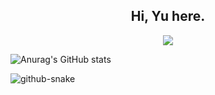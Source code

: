 
<h2 align="center">Hi, Yu here.</h2>

<p align="center">
<a title="blog" target="_blank" href="https://blog.loveyou.moe"><img src="https://img.shields.io/badge/Blog-Yu's%20Site-blue"></a>
</p>

![Anurag's GitHub stats](https://github-readme-stats.vercel.app/api?username=IdealistYu&show_icons=true&theme=transparent)

<picture>
  <source media="(prefers-color-scheme: dark)" srcset="https://raw.githubusercontent.com/IdealistYu/IdealistYu/output/github-contribution-grid-snake-dark.svg" />
  <source media="(prefers-color-scheme: light)" srcset="https://raw.githubusercontent.com/IdealistYu/IdealistYu/output/github-contribution-grid-snake.svg" />
  <img alt="github-snake" src="github-snake.svg" />
</picture>
